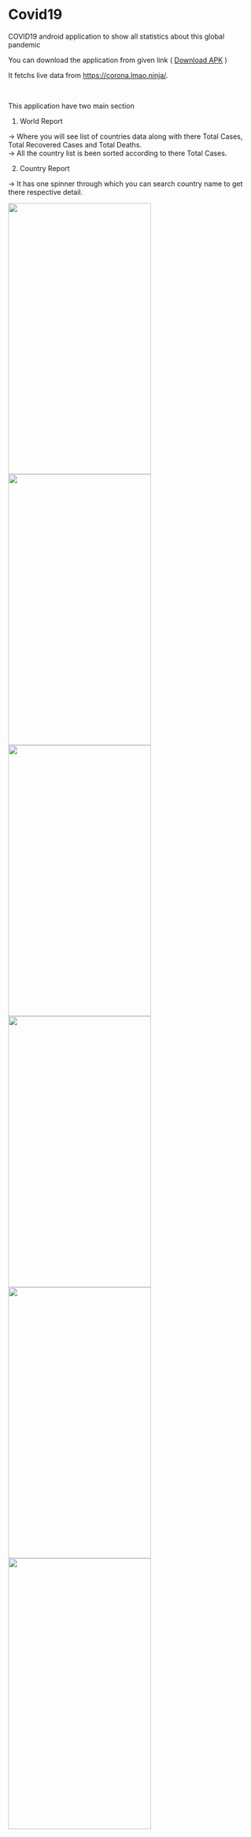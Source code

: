 # Covid19

COVID19 android application to show all statistics about this global pandemic

You can download the application from given link ( <a href="">Download APK</a> ) <br/>

It fetchs live data from <a href="https://corona.lmao.ninja/">https://corona.lmao.ninja/</a>.

<br/>

This application have two main section 

1. World Report

-> Where you will see list of countries data along with there Total Cases, Total Recovered Cases and Total Deaths.
<br/>
-> All the country list is been sorted according to there Total Cases.

2. Country Report

-> It has one spinner through which you can search country name to get there respective detail.

<p float = "left">
  
<img src ="https://user-images.githubusercontent.com/20206625/77904908-f7730480-72a2-11ea-9642-c3453b298fff.jpg" width="290" height="550">
  
<img src = "https://user-images.githubusercontent.com/20206625/77905131-59336e80-72a3-11ea-85fc-d16b618cd059.jpg"  width="290" height="550">
  
<img src ="https://user-images.githubusercontent.com/20206625/77905003-21c4c200-72a3-11ea-966d-488587ffcd37.jpg"  width="290" height="550">
  
<img src ="https://user-images.githubusercontent.com/20206625/77905081-46b93500-72a3-11ea-9c54-b16e5f9f6664.jpg"  width="290" height="550">


<img src ="https://user-images.githubusercontent.com/20206625/77904804-c7c3fc80-72a2-11ea-86e0-0e94cf903b88.jpg"  width="290" height="550">
  
<img src ="https://user-images.githubusercontent.com/20206625/77904845-db6f6300-72a2-11ea-8fa1-a3329d475231.jpg"  width="290" height="550">


</p>
